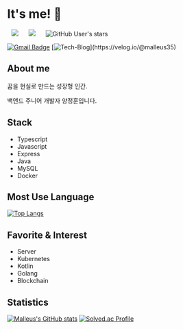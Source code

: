 # It's me! 👋

<!--
**malleus35/malleus35** is a ✨ _special_ ✨ repository because its `README.md` (this file) appears on your GitHub profile.

Here are some ideas to get you started:

- 🔭 I’m currently working on ...
- 🌱 I’m currently learning ...
- 👯 I’m looking to collaborate on ...
- 🤔 I’m looking for help with ...
- 💬 Ask me about ...
- 📫 How to reach me: ...
- 😄 Pronouns: ...
- ⚡ Fun fact: ...
-->
<div>
    <img 
        src="https://hits.seeyoufarm.com/api/count/incr/badge.svg?url=https%3A%2F%2Fgithub.com%2Fmalleus35?style=for-the-badge"
        style="height : auto; margin-left : 10px; margin-right : 10px;"/>
    <img 
        src="https://img.shields.io/github/followers/malleus35?label=malleus35%20Followers&style=social"
        style="height : auto; margin-left : 10px; margin-right : 10px;"/>
    <img alt="GitHub User's stars" 
         src="https://img.shields.io/github/stars/malleus35?affiliations=OWNER%2CCOLLABORATOR&style=social"
         style="height : auto; margin-left : 10px; margin-right : 10px;"/>
</div>
    
[![Gmail Badge](https://img.shields.io/badge/Gmail-d14836?style=flat-square&logo=Gmail&logoColor=white&link=mailto:mathlover27@gmail.com)](mailto:mathlover27@gmail.com)
[![Tech-Blog](https://img.shields.io/badge/Vimeo-20c997?style=flat-square&logo=Gmail&logoColor=white&link="https://velog.io/@malleus35")](https://velog.io/@malleus35)

## About me

꿈을 현실로 만드는 성장형 인간.  

백앤드 주니어 개발자 양정훈입니다.


## Stack

- Typescript
- Javascript
- Express
- Java
- MySQL
- Docker

## Most Use Language

[![Top Langs](https://github-readme-stats.vercel.app/api/top-langs/?username=malleus35&layout=compact&hide=python)](https://github.com/anuraghazra/github-readme-stats)  

## Favorite & Interest

- Server
- Kubernetes
- Kotlin
- Golang
- Blockchain

## Statistics

[![Malleus's GitHub stats](https://github-readme-stats.vercel.app/api?username=malleus35&show_icons=true&theme=react)](https://github.com/anuraghazra/github-readme-stats)
[![Solved.ac Profile](http://mazassumnida.wtf/api/v2/generate_badge?boj=iamtheaandtheo)](https://solved.ac/iamtheaandtheo/)
